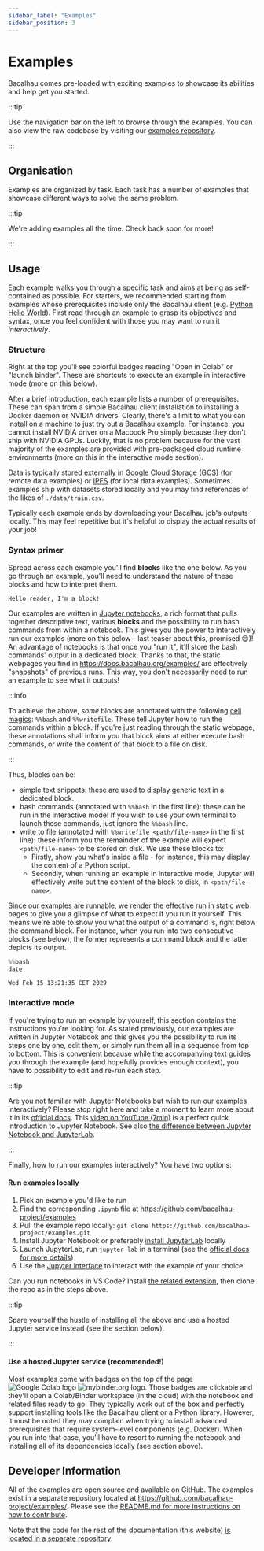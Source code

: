 ```yaml
---
sidebar_label: "Examples"
sidebar_position: 3
---
```

# Examples

Bacalhau comes pre-loaded with exciting examples to showcase its abilities and help get you started.

:::tip

Use the navigation bar on the left to browse through the examples. You can also view the raw codebase by visiting our [examples repository](https://github.com/bacalhau-project/examples).

:::

## Organisation

Examples are organized by task. Each task has a number of examples that showcase different ways to solve the same problem.

:::tip

We're adding examples all the time. Check back soon for more!

:::

## Usage

Each example walks you through a specific task and aims at being as self-contained as possible.
For starters, we recommended starting from examples whose prerequisites include only the Bacalhau client (e.g. [Python Hello World](./workload-onboarding/Prolog-Hello-World/index.md)).
First read through an example to grasp its objectives and syntax, once you feel confident with those you may want to run it *interactively*.

### Structure

Right at the top you'll see colorful badges reading "Open in Colab" or "launch binder". These are shortcuts to execute an example in interactive mode (more on this below).

After a brief introduction, each example lists a number of prerequisites. These can span from a simple Bacalhau client installation to installing a Docker daemon or NVIDIA drivers.
Clearly, there's a limit to what you can install on a machine to just try out a Bacalhau example.
For instance, you cannot install NVIDIA driver on a Macbook Pro simply because they don't ship with NVIDIA GPUs.
Luckily, that is no problem because for the vast majority of the examples are provided with pre-packaged cloud runtime environments (more on this in the interactive mode section).

Data is typically stored externally in [Google Cloud Storage (GCS)](https://en.wikipedia.org/wiki/Google_Cloud_Storage) (for remote data examples) or [IPFS](https://docs.ipfs.tech/) (for local data examples).
Sometimes examples ship with datasets stored locally and you may find references of the likes of `./data/train.csv`.


Typically each example ends by downloading your Bacalhau job's outputs locally.
This may feel repetitive but it's helpful to display the actual results of your job!

### Syntax primer

Spread across each example you'll find **blocks** like the one below.
As you go through an example, you'll need to understand the nature of these blocks and how to interpret them.

```
Hello reader, I'm a block!
```


Our examples are written in [Jupyter notebooks](https://jupyterlab.readthedocs.io/en/stable/index.html), a rich format that pulls together descriptive text, various **blocks** and the possibility to run bash commands from within a notebook.
This gives you the power to interactively run our examples (more on this below - last teaser about this, promised :smile:)!
An advantage of notebooks is that once you "run it", it'll store the bash commands' output in a dedicated block.
Thanks to that, the static webpages you find in https://docs.bacalhau.org/examples/ are effectively "snapshots" of previous runs.
This way, you don't necessarily need to run an example to see what it outputs!

:::info

To achieve the above, *some* blocks are annotated with the following [cell magics](https://ipython.readthedocs.io/en/stable/interactive/magics.html#cell-magics): `%%bash` and `%%writefile`.
These tell Jupyter how to run the commands within a block.
If you're just reading through the static webpage, these annotations shall inform you that block aims at either execute bash commands, or write the content of that block to a file on disk.

:::

Thus, blocks can be:

* simple text snippets: these are used to display generic text in a dedicated block.
* bash commands (annotated with `%%bash` in the first line): these can be run in the interactive mode! If you wish to use your own terminal to launch these commands, just ignore the `%%bash` line.
* write to file (annotated with `%%writefile <path/file-name>` in the first line): these inform you the remainder of the example will expect `<path/file-name>` to be stored on disk. We use these blocks to:
  * Firstly, show you what's inside a file - for instance, this may display the content of a Python script.
  * Secondly, when running an example in interactive mode, Jupyter will effectively write out the content of the block to disk, in `<path/file-name>`.

Since our examples are runnable, we render the effective run in static web pages to give you a glimpse of what to expect if you run it yourself.
This means we're able to show you what the output of a command is, right below the command block.
For instance, when you run into two consecutive blocks (see below), the former represents a command block and the latter depicts its output.

```python
%%bash
date
```

    Wed Feb 15 13:21:35 CET 2029


### Interactive mode

If you're trying to run an example by yourself, this section contains the instructions you're looking for.
As stated previously, our examples are written in Jupyter Notebook and this gives you the possibility to run its steps one by one, edit them, or simply run them all in a sequence from top to bottom.
This is convenient because while the accompanying text guides you through the example (and hopefully provides enough context), you have to possibility to edit and re-run each step.

:::tip

Are you not familiar with Jupyter Notebooks but wish to run our examples interactively?
Please stop right here and take a moment to learn more about it in its [official docs](https://jupyterlab.readthedocs.io/en/stable/index.html).
This [video on YouTube (7min)](https://www.youtube.com/watch?v=jZ952vChhuI) is a perfect quick introduction to Jupyter Notebook.
See also [the difference between Jupyter Notebook and JupyterLab](https://stackoverflow.com/questions/50982686/what-is-the-difference-between-jupyter-notebook-and-jupyterlab/).

:::

Finally, how to run our examples interactively?
You have two options:

#### Run examples locally

1. Pick an example you'd like to run
1. Find the corresponding `.ipynb` file at https://github.com/bacalhau-project/examples
1. Pull the example repo locally: `git clone https://github.com/bacalhau-project/examples.git`
1. Install Jupyter Notebook or preferably [install JupyterLab](https://jupyterlab.readthedocs.io/en/stable/getting_started/installation.html) locally
1. Launch JupyterLab, run `jupyter lab` in a terminal (see the [official docs for more details](https://jupyterlab.readthedocs.io/en/stable/getting_started/starting.html))
1. Use the [Jupyter interface](https://jupyterlab.readthedocs.io/en/stable/user/interface.html) to interact with the example of your choice

Can you run notebooks in VS Code? Install [the related extension](https://marketplace.visualstudio.com/items?itemName=ms-toolsai.jupyter), then clone the repo as in the steps above.

:::tip

Spare yourself the hustle of installing all the above and use a hosted Jupyter service instead (see the section below).

:::
#### Use a hosted Jupyter service (recommended!)

Most examples come with badges on the top of the page <img src="https://colab.research.google.com/assets/colab-badge.svg" alt="Google Colab logo" /> <img src="https://mybinder.org/badge.svg" alt="mybinder.org logo" />.
Those badges are clickable and they'll open a Colab/Binder workspace (in the cloud) with the notebook and related files ready to go.
They typically work out of the box and perfectly support installing tools like the Bacalhau client or a Python library.
However, it must be noted they may complain when trying to install advanced prerequisites that require system-level components (e.g. Docker). When you run into that case, you'll have to resort to running the notebook and installing all of its dependencies locally (see section above).

## Developer Information

All of the examples are open source and available on GitHub. The examples exist in a separate repository located at https://github.com/bacalhau-project/examples/. Please see the [README.md for more instructions on how to contribute](https://github.com/bacalhau-project/examples/README.md).

Note that the code for the rest of the documentation (this website) [is located in a separate repository](https://github.com/bacalhau-project/bacalhau/tree/main/docs).
